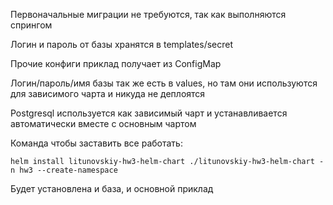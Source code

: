 Первоначальные миграции не требуются, так как выполняются спрингом

Логин и пароль от базы хранятся в templates/secret

Прочие конфиги приклад получает из ConfigMap

Логин/пароль/имя базы так же есть в values, но там они используются для зависимого чарта и никуда не деплоятся

Postgresql используется как зависимый чарт и устанавливается автоматически вместе с основным чартом

Команда чтобы заставить все работать:

`helm install litunovskiy-hw3-helm-chart ./litunovskiy-hw3-helm-chart -n hw3 --create-namespace`

Будет установлена и база, и основной приклад
